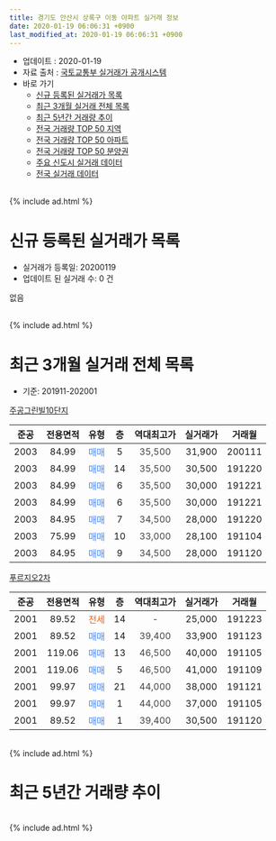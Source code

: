 ```yaml
---
title: 경기도 안산시 상록구 이동 아파트 실거래 정보
date: 2020-01-19 06:06:31 +0900
last_modified_at: 2020-01-19 06:06:31 +0900
---
```


* 업데이트 : 2020-01-19
* 자료 출처 : [국토교통부 실거래가 공개시스템](http://rt.molit.go.kr)
* 바로 가기
    * [신규 등록된 실거래가 목록](#신규-등록된-실거래가-목록)
    * [최근 3개월 실거래 전체 목록](#최근-3개월-실거래-전체-목록)
    * [최근 5년간 거래량 추이](#최근-5년간-거래량-추이)
    * [전국 거래량 TOP 50 지역](https://apt-info.github.io/apt-trade-info/최근-3개월-전국에서-가장-거래가-많이-발생한-지역)
    * [전국 거래량 TOP 50 아파트](https://apt-info.github.io/apt-trade-info/최근-3개월-전국에서-가장-거래가-많이-발생한-아파트)
    * [전국 거래량 TOP 50 분양권](https://apt-info.github.io/apt-trade-info/최근-3개월-전국에서-가장-거래가-많이-발생한-분양권)
    * [주요 신도시 실거래 데이터](https://apt-info.github.io/apt-trade-info/주요-신도시)
    * [전국 실거래 데이터](https://apt-info.github.io/apt-trade-info/전국)
<br>
{% include ad.html %}
<br>

# 신규 등록된 실거래가 목록
* 실거래가 등록일: 20200119
* 업데이트 된 실거래 수: 0 건

없음

<br>
{% include ad.html %}
<br>

# 최근 3개월 실거래 전체 목록
* 기준: 201911-202001


[주공그린빌10단지](https://search.naver.com/search.naver?query=%EA%B2%BD%EA%B8%B0%EB%8F%84+%EC%95%88%EC%82%B0%EC%8B%9C+%EC%83%81%EB%A1%9D%EA%B5%AC+%EC%9D%B4%EB%8F%99+%EC%A3%BC%EA%B3%B5%EA%B7%B8%EB%A6%B0%EB%B9%8C10%EB%8B%A8%EC%A7%80)

|준공|전용면적|유형|층|역대최고가|실거래가|거래월|
|:---:|:---:|:---:|:---:|:---:|:---:|:---:|
|2003|84.99|<span style="color:#4285f3">매매</span>|5|<span style="color:#444444">35,500</span>|31,900|200111|
|2003|84.99|<span style="color:#4285f3">매매</span>|14|<span style="color:#444444">35,500</span>|30,500|191220|
|2003|84.99|<span style="color:#4285f3">매매</span>|6|<span style="color:#444444">35,500</span>|30,000|191221|
|2003|84.99|<span style="color:#4285f3">매매</span>|6|<span style="color:#444444">35,500</span>|30,000|191221|
|2003|84.95|<span style="color:#4285f3">매매</span>|7|<span style="color:#444444">34,500</span>|28,000|191220|
|2003|75.99|<span style="color:#4285f3">매매</span>|10|<span style="color:#444444">33,000</span>|28,100|191104|
|2003|84.95|<span style="color:#4285f3">매매</span>|9|<span style="color:#444444">34,500</span>|28,000|191120|

[푸르지오2차](https://search.naver.com/search.naver?query=%EA%B2%BD%EA%B8%B0%EB%8F%84+%EC%95%88%EC%82%B0%EC%8B%9C+%EC%83%81%EB%A1%9D%EA%B5%AC+%EC%9D%B4%EB%8F%99+%ED%91%B8%EB%A5%B4%EC%A7%80%EC%98%A42%EC%B0%A8)

|준공|전용면적|유형|층|역대최고가|실거래가|거래월|
|:---:|:---:|:---:|:---:|:---:|:---:|:---:|
|2001|89.52|<span style="color:#ff5a00">전세</span>|14|<span style="color:#444444">-</span>|25,000|191223|
|2001|89.52|<span style="color:#4285f3">매매</span>|14|<span style="color:#444444">39,400</span>|33,900|191123|
|2001|119.06|<span style="color:#4285f3">매매</span>|13|<span style="color:#444444">46,500</span>|40,000|191105|
|2001|119.06|<span style="color:#4285f3">매매</span>|5|<span style="color:#444444">46,500</span>|41,000|191109|
|2001|99.97|<span style="color:#4285f3">매매</span>|21|<span style="color:#444444">44,000</span>|38,000|191121|
|2001|99.97|<span style="color:#4285f3">매매</span>|1|<span style="color:#444444">44,000</span>|37,000|191105|
|2001|89.52|<span style="color:#4285f3">매매</span>|1|<span style="color:#444444">39,400</span>|30,500|191120|


<br>
{% include ad.html %}
<br>

# 최근 5년간 거래량 추이


<div style="width:100%;">
    <canvas id="deal_progress" height="200"></canvas>
</div>

<script>
new Chart(document.getElementById("deal_progress"), {
    type: 'line',
    data: {
        labels: ['201501','201502','201503','201504','201505','201506','201507','201508','201509','201510','201511','201512','201601','201602','201603','201604','201605','201606','201607','201608','201609','201610','201611','201612','201701','201702','201703','201704','201705','201706','201707','201708','201709','201710','201711','201712','201801','201802','201803','201804','201805','201806','201807','201808','201809','201810','201811','201812','201901','201902','201903','201904','201905','201906','201907','201908','201909','201910','201911','201912','202001'],
        datasets: [{
            label: '매매',
            pointRadius: 1,
            data: [2, 4, 12, 4, 4, 7, 2, 2, 4, 4, 3, 1, 0, 2, 1, 2, 2, 3, 2, 3, 2, 4, 2, 2, 1, 3, 3, 2, 4, 3, 1, 1, 4, 0, 3, 0, 2, 0, 0, 1, 0, 4, 0, 1, 0, 1, 1, 3, 0, 0, 6, 4, 2, 1, 4, 6, 3, 4, 8, 4, 1],
            borderColor: "rgba(255, 201, 14, 1)",
            backgroundColor: "rgba(255, 201, 14, 0.5)",
            fill: false,
            lineTension: 0
        },{
            label: '전월세',
            pointRadius: 1,
            data: [4, 4, 1, 1, 1, 2, 3, 1, 1, 4, 0, 5, 3, 1, 3, 2, 2, 1, 2, 1, 5, 3, 0, 3, 2, 1, 3, 0, 1, 1, 3, 1, 1, 0, 0, 2, 1, 4, 1, 0, 1, 3, 2, 6, 2, 4, 2, 3, 6, 3, 4, 3, 0, 2, 0, 1, 0, 3, 0, 1, 0],
            borderColor: "rgba(0, 141, 185, 1)",
            backgroundColor: "rgba(0, 141, 185, 0.5)",
            fill: false,
            lineTension: 0
        }
        ]
    },
    options: {
        responsive: true,
        title: {
            display: false
        },
        tooltips: {
            mode: 'index',
            intersect: false
        },
        hover: {
            mode: 'nearest',
            intersect: true
        },
        scales: {
            xAxes: [{
                display: true,
                scaleLabel: {
                    display: true,
                    labelString: '년/월'
                }
            }],
            yAxes: [{
                display: true,
                ticks: {
                    suggestedMin: 0,
                },
                scaleLabel: {
                    display: true,
                    labelString: '실거래 수'
                }
            }]
        }
    }
});

</script>


<br>
{% include ad.html %}
<br>

